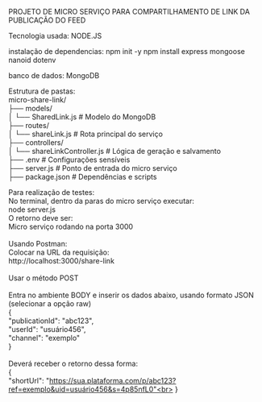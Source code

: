 PROJETO DE MICRO SERVIÇO PARA COMPARTILHAMENTO DE LINK DA PUBLICAÇÃO DO FEED

Tecnologia usada: NODE.JS

instalação de dependencias:
npm init -y
npm install express mongoose nanoid dotenv


banco de dados: MongoDB


Estrutura de pastas:<br>
micro-share-link/<br>
├── models/<br>
│   └── SharedLink.js         # Modelo do MongoDB<br>
├── routes/<br>
│   └── shareLink.js          # Rota principal do serviço<br>
├── controllers/<br>
│   └── shareLinkController.js # Lógica de geração e salvamento<br>
├── .env                      # Configurações sensíveis<br>
├── server.js                 # Ponto de entrada do micro serviço<br>
├── package.json              # Dependências e scripts<br>

Para realização de testes:<br>
No terminal, dentro da paras do micro serviço executar:<br>
node server.js<br>
O retorno deve ser:<br>
Micro serviço rodando na porta 3000<br>
<br>
Usando Postman:<br>
Colocar na URL da requisição:<br>
http://localhost:3000/share-link<br>
<br>
Usar o método POST<br>
<br>
Entra no ambiente BODY e inserir os dados abaixo, usando formato JSON (selecionar a opção raw)<br>
{<br>
  "publicationId": "abc123",<br>
  "userId": "usuário456",<br>
  "channel": "exemplo"<br>
}<br>
<br>
Deverá receber o retorno dessa forma:<br>
{<br>
    "shortUrl": "https://sua.plataforma.com/p/abc123?ref=exemplo&uid=usuário456&s=4p85nfL0"<br>
}<br>


